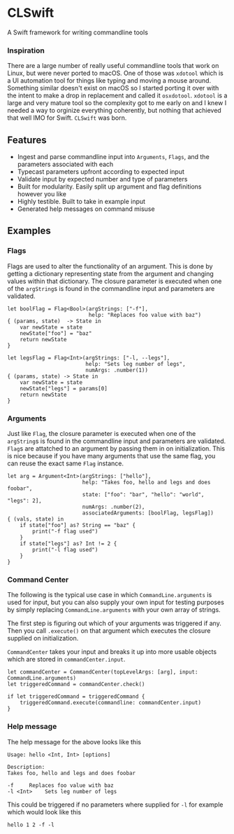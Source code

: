 # CLSwift
A Swift framework for writing commandline tools

### Inspiration
There are a large number of really useful commandline tools that work on Linux, but were never ported to macOS. One of those was `xdotool` which is a UI automation tool for things like typing and moving a mouse around. Something similar doesn't exist on macOS so I started porting it over with the intent to make a drop in replacement and called it `osxdotool`. `xdotool` is a large and very mature tool so the complexity got to me early on and I knew I needed a way to orginize everything coherently, but nothing that achieved that well IMO for Swift. `CLSwift` was born.

## Features
* Ingest and parse commandline input into `Arguments`, `Flags`, and the parameters associated with each
* Typecast parameters upfront according to expected input
* Validate input by expected number and type of parameters
* Built for modularity. Easily split up argument and flag definitions however you like
* Highly testible. Built to take in example input
* Generated help messages on command misuse

## Examples

### Flags
Flags are used to alter the functionality of an argument. This is done by getting a dictionary representing state from the argument and changing values within that dictionary. The closure parameter is executed when one of the  `argString`s is found in the commandline input and parameters are validated.

    let boolFlag = Flag<Bool>(argStrings: ["-f"],
                              help: "Replaces foo value with baz")
    { (params, state)  -> State in
        var newState = state
        newState["foo"] = "baz"
        return newState
    }

    let legsFlag = Flag<Int>(argStrings: ["-l, --legs"],
                             help: "Sets leg number of legs",
                             numArgs: .number(1))
    { (params, state) -> State in
        var newState = state
        newState["legs"] = params[0]
        return newState
    }

### Arguments
Just like `Flag`, the closure parameter is executed when one of the  `argString`s is found in the commandline input and parameters are validated. `Flag`s are attatched to an argument by passing them in on initialization. This is nice because if you have many arguments that use the same flag, you can reuse the exact same `Flag` instance.

    let arg = Argument<Int>(argStrings: ["hello"],
                            help: "Takes foo, hello and legs and does foobar",
                            state: ["foo": "bar", "hello": "world", "legs": 2],
                            numArgs: .number(2),
                            associatedArguments: [boolFlag, legsFlag])
    { (vals, state) in
        if state["foo"] as? String == "baz" {
            print("-f flag used")
        }
        if state["legs"] as? Int != 2 {
            print("-l flag used")
        }
    }
    
### Command Center
The following is the typical use case in which `CommandLine.arguments` is used for input, but you can also supply your own input for testing purposes by simply replacing `CommandLine.arguments` with your own array of strings.

The first step is figuring out which of your arguments was triggered if any. Then you call `.execute()` on that argument which executes the closure supplied on initialization.

`CommandCenter` takes your input and breaks it up into more usable objects which are stored in `commandCenter.input`.

    let commandCenter = CommandCenter(topLevelArgs: [arg], input: CommandLine.arguments)
    let triggeredCommand = commandCenter.check()

    if let triggeredCommand = triggeredCommand {
        triggeredCommand.execute(commandline: commandCenter.input)
    }
    
### Help message
The help message for the above looks like this

    Usage: hello <Int, Int> [options]

    Description:
    Takes foo, hello and legs and does foobar

    -f     Replaces foo value with baz
    -l <Int>    Sets leg number of legs

This could be triggered if no parameters where supplied for `-l` for example which would look like this

    hello 1 2 -f -l
